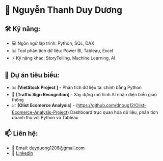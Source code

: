 # 👋 Nguyễn Thanh Duy Dương

## 🛠️ Kỹ năng:
- 💻 Ngôn ngữ lập trình: Python, SQL, DAX
- 📊 Tool phân tích dữ liệu: Power BI, Tableau, Excel
- ⚡ Kỹ năng khác: StoryTelling, Machine Learning, AI

## 🚀 Dự án tiêu biểu:
- 📊 **[VietStock Project ]** - Phân tích dữ liệu tài chính bằng Python 
- 🤖 **[Traffic Sign Recognition]** - Xây dựng mô hình AI nhận diện biển giao thông
- 📈 **[Olist Ecomerce Analysis]** - (https://github.com/dnoug12/Olist-Ecomerce-Analysis-Project) Dashboard trực quan hóa dữ liệu, phân tích doanh thu với Python và Tableau



## 📫 Liên hệ:
- 📧 Email: duyduong1206@gmail.com
- 🔗 [LinkedIn](https://www.linkedin.com/in/dnoug12/)
